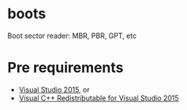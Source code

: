 # boots
Boot sector reader: MBR, PBR, GPT, etc

# Pre requirements

- [Visual Studio 2015](https://www.microsoft.com/ja-jp/dev/products/visual-studio-2015.aspx), or
- [Visual C++ Redistributable for Visual Studio 2015](https://www.microsoft.com/en-US/download/details.aspx?id=48145)
